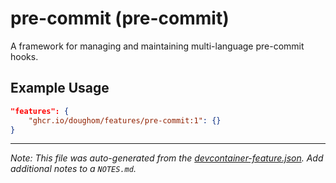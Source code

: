 
# pre-commit (pre-commit)

A framework for managing and maintaining multi-language pre-commit hooks.

## Example Usage

```json
"features": {
    "ghcr.io/doughom/features/pre-commit:1": {}
}
```





---

_Note: This file was auto-generated from the [devcontainer-feature.json](https://github.com/doughom/features/blob/main/src/pre-commit/devcontainer-feature.json).  Add additional notes to a `NOTES.md`._
